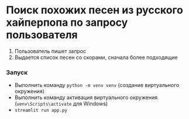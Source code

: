 # Поиск похожих песен из русского хайперпопа по запросу пользователя
1) Пользователь пишет запрос
2) Выдается список песен со скорами, сначала более подходящие
### Запуск
- Выполнить команду `python -m venv venv` (создание виртуального окружения)
- Выполнить команду активация виртуального окружения (`venv\Scripts\activate` для Windows)
- `streamlit run app.py`
